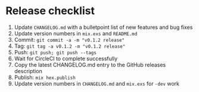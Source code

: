 # Release checklist

  1. Update `CHANGELOG.md` with a bulletpoint list of new features and bug fixes
  2. Update version numbers in `mix.exs` and `README.md`
3. Commit: `git commit -a -m "v0.1.2 release"`
4. Tag: `git tag -a v0.1.2 -m "v0.1.2 release"`
5. Push: `git push; git push --tags`
6. Wait for CircleCI to complete successfully
7. Copy the latest CHANGELOG.md entry to the GitHub releases description
8. Publish: `mix hex.publish`
9. Update version numbers in `CHANGELOG.md` and `mix.exs` for `-dev` work
